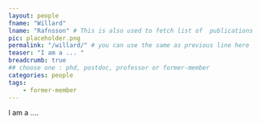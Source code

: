```yaml
---
layout: people
fname: "Willard"
lname: "Rafnsson" # This is also used to fetch list of  publications
pic: placeholder.png
permalink: "/willard/" # you can use the same as previous line here
teaser: "I am a ... "
breadcrumb: true
## choose one : phd, postdoc, professor or former-member
categories: people
tags:
    - former-member
---
```

I am a ....
